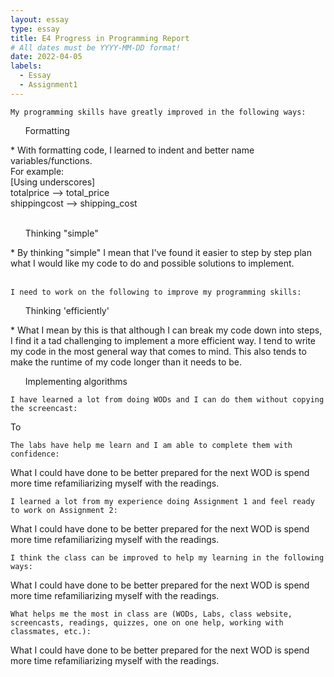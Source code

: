 ```yaml
---
layout: essay
type: essay
title: E4 Progress in Programming Report
# All dates must be YYYY-MM-DD format!
date: 2022-04-05
labels:
  - Essay
  - Assignment1
---
```



```
My programming skills have greatly improved in the following ways:
```
<ul> Formatting </ul> 
* With formatting code, I learned to indent and better name variables/functions. </br>
  For example: </br>
  [Using underscores] </br>
  totalprice --> total_price </br>
  shippingcost --> shipping_cost </br>
</br><ul> Thinking "simple"</ul>
* By thinking "simple" I mean that I've found it easier to step by step plan what I would like my code to do and possible solutions to implement.
</br>
</br>

```
I need to work on the following to improve my programming skills:
```
<ul> Thinking 'efficiently' </ul>
* What I mean by this is that although I can break my code down into steps, I find it a tad challenging to implement a more efficient way. I tend to write my code in the most general way that comes to mind. This also tends to make the runtime of my code longer than it needs to be.
<ul> Implementing algorithms </ul> 

```
I have learned a lot from doing WODs and I can do them without copying the screencast:
```
To 

```
The labs have help me learn and I am able to complete them with confidence:
```
What I could have done to be better prepared for the next WOD is spend more time refamiliarizing myself with the readings.



```
I learned a lot from my experience doing Assignment 1 and feel ready to work on Assignment 2:
```
What I could have done to be better prepared for the next WOD is spend more time refamiliarizing myself with the readings.


```
I think the class can be improved to help my learning in the following ways:
```
What I could have done to be better prepared for the next WOD is spend more time refamiliarizing myself with the readings.


```
What helps me the most in class are (WODs, Labs, class website, screencasts, readings, quizzes, one on one help, working with classmates, etc.):
```
What I could have done to be better prepared for the next WOD is spend more time refamiliarizing myself with the readings.







